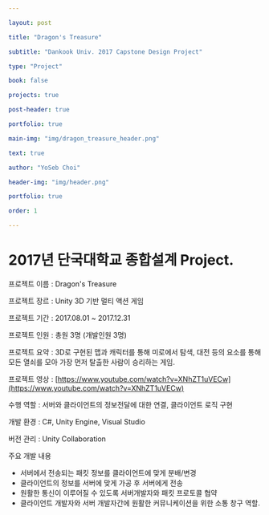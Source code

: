 ```yaml
---

layout: post

title: "Dragon's Treasure"

subtitle: "Dankook Univ. 2017 Capstone Design Project"

type: "Project"

book: false

projects: true

post-header: true

portfolio: true

main-img: "img/dragon_treasure_header.png"

text: true

author: "YoSeb Choi"

header-img: "img/header.png"

portfolio: true

order: 1

---
```


# **2017년 단국대학교 종합설계 Project.**

프로젝트 이름 : Dragon's Treasure

프로젝트 장르 : Unity 3D 기반 멀티 액션 게임

프로젝트 기간 : 2017.08.01 ~ 2017.12.31

프로젝트 인원 : 총원 3명 (개발인원 3명)

프로젝트 요약 : 3D로 구현된 맵과 캐릭터를 통해 미로에서 탐색, 대전 등의 요소를 통해 모든 열쇠를 모아 가장 먼저 탈출한 사람이 승리하는 게임.

프로젝트 영상 : [https://www.youtube.com/watch?v=XNhZT1uVECw](https://www.youtube.com/watch?v=XNhZT1uVECw)

수행 역할 : 서버와 클라이언트의 정보전달에 대한 연결, 클라이언트 로직 구현

개발 환경 : C#, Unity Engine, Visual Studio

버전 관리 : Unity Collaboration

주요 개발 내용

- 서버에서 전송되는 패킷 정보를 클라이언트에 맞게 분배/변경
- 클라이언트의 정보를 서버에 맞게 가공 후 서버에게 전송
- 원활한 통신이 이루어질 수 있도록 서버개발자와 패킷 프로토콜 협약
- 클라이언트 개발자와 서버 개발자간에 원활한 커뮤니케이션을 위한 소통 창구 역할.